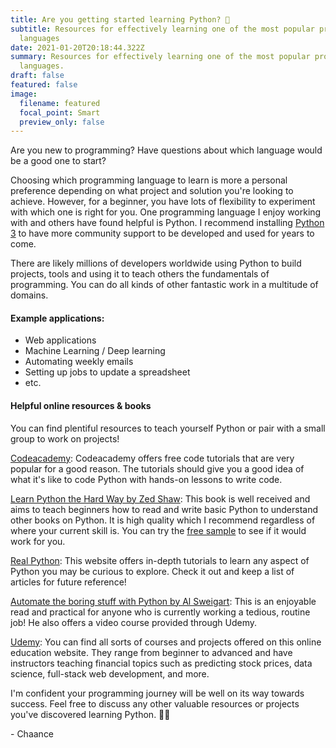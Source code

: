 ```yaml
---
title: Are you getting started learning Python? 🐍
subtitle: Resources for effectively learning one of the most popular programming
  languages
date: 2021-01-20T20:18:44.322Z
summary: Resources for effectively learning one of the most popular programming
  languages.
draft: false
featured: false
image:
  filename: featured
  focal_point: Smart
  preview_only: false
---
```

Are you new to programming? Have questions about which language would be a good one to start?

Choosing which programming language to learn is more a personal preference depending on what project and solution you're looking to achieve. However, for a beginner, you have lots of flexibility to experiment with which one is right for you. One programming language I enjoy working with and others have found helpful is Python. I recommend installing [Python 3](https://www.python.org/downloads/) to have more community support to be developed and used for years to come.

There are likely millions of developers worldwide using Python to build projects, tools and using it to teach others the fundamentals of programming. You can do all kinds of other fantastic work in a multitude of domains.

#### Example applications:

* Web applications
* Machine Learning / Deep learning
* Automating weekly emails
* Setting up jobs to update a spreadsheet
* etc.

#### Helpful online resources & books

You can find plentiful resources to teach yourself Python or pair with a small group to work on projects!

[Codeacademy](https://www.codecademy.com/learn/learn-python-3): Codeacademy offers free code tutorials that are very popular for a good reason. The tutorials should give you a good idea of what it's like to code Python with hands-on lessons to write code.

[Learn Python the Hard Way by Zed Shaw](https://learncodethehardway.org/python/):  This book is well received and aims to teach beginners how to read and write basic Python to understand other books on Python. It is high quality which I recommend regardless of where your current skill is. You can try the [free sample](https://learnpythonthehardway.org/python3/) to see if it would work for you.

[Real Python](https://realpython.com/): This website offers in-depth tutorials to learn any aspect of Python you may be curious to explore. Check it out and keep a list of articles for future reference!

[Automate the boring stuff with Python by Al Sweigart](https://automatetheboringstuff.com/): This is an enjoyable read and practical for anyone who is currently working a tedious, routine job! He also offers a video course provided through Udemy.

[Udemy](https://www.udemy.com/topic/python/free/): You can find all sorts of courses and projects offered on this online education website. They range from beginner to advanced and have instructors teaching financial topics such as predicting stock prices, data science, full-stack web development, and more.

I'm confident your programming journey will be well on its way towards success. Feel free to discuss any other valuable resources or projects you've discovered learning Python. 👌🏾

\-  Chaance